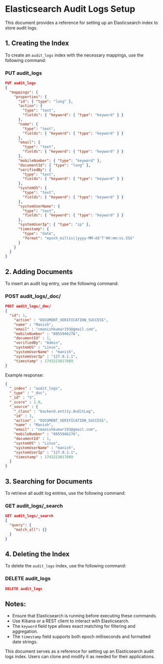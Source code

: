 # Elasticsearch Audit Logs Setup

This document provides a reference for setting up an Elasticsearch index to store audit logs.

## 1. Creating the Index
To create an `audit_logs` index with the necessary mappings, use the following command:

### **PUT audit_logs**
```json
PUT audit_logs
{
  "mappings": {
    "properties": {
      "id": { "type": "long" },
      "action": { 
        "type": "text",
        "fields": { "keyword": { "type": "keyword" } }
      },
      "name": { 
        "type": "text",
        "fields": { "keyword": { "type": "keyword" } }
      },
      "email": { 
        "type": "text",
        "fields": { "keyword": { "type": "keyword" } }
      },
      "mobileNumber": { "type": "keyword" },  
      "documentId": { "type": "long" },
      "verifiedBy": { 
        "type": "text",
        "fields": { "keyword": { "type": "keyword" } }
      },
      "systemOS": { 
        "type": "text",
        "fields": { "keyword": { "type": "keyword" } }
      },
      "systemUserName": { 
        "type": "text",
        "fields": { "keyword": { "type": "keyword" } }
      },
      "systemUserIp": { "type": "ip" },
      "timestamp": { 
        "type": "date",
        "format": "epoch_millis||yyyy-MM-dd'T'HH:mm:ss.SSS"
      }
    }
  }
}
```

## 2. Adding Documents
To insert an audit log entry, use the following command:

### **POST audit_logs/_doc/**
```json
POST audit_logs/_doc/
{
  "id": 1,
    "action" : "DOCUMENT_VERIFICATION_SUCCESS",
    "name" : "Manish",
    "email" : "cmanishkumar193@gmail.com",
    "mobileNumber" : "8955946276",
    "documentId" : 1,
    "verifiedBy": "Admin",
    "systemOS" : "Linux",
    "systemUserName" : "manish",
    "systemUserIp" : "127.0.1.1",
    "timestamp" : 1743223817089
}
```

Example response:
```json
{
  "_index" : "audit_logs",
  "_type" : "_doc",
  "_id" : "3",
  "_score" : 1.0,
  "_source" : {
    "_class" : "backend.entity.AuditLog",
    "id" : 3,
    "action" : "DOCUMENT_VERIFICATION_SUCCESS",
    "name" : "Manish",
    "email" : "cmanishkumar193@gmail.com",
    "mobileNumber" : "8955946276",
    "documentId" : 1,
    "systemOS" : "Linux",
    "systemUserName" : "manish",
    "systemUserIp" : "127.0.1.1",
    "timestamp" : 1743223817089
  }
}
```

## 3. Searching for Documents
To retrieve all audit log entries, use the following command:

### **GET audit_logs/_search**
```json
GET audit_logs/_search
{
  "query": {
    "match_all": {}
  }
}
```

## 4. Deleting the Index
To delete the `audit_logs` index, use the following command:

### **DELETE audit_logs**
```json
DELETE audit_logs
```

## Notes:
- Ensure that Elasticsearch is running before executing these commands.
- Use Kibana or a REST client to interact with Elasticsearch.
- The `keyword` field type allows exact matching for filtering and aggregation.
- The `timestamp` field supports both epoch milliseconds and formatted date strings.

This document serves as a reference for setting up an Elasticsearch audit logs index. Users can clone and modify it as needed for their applications.


